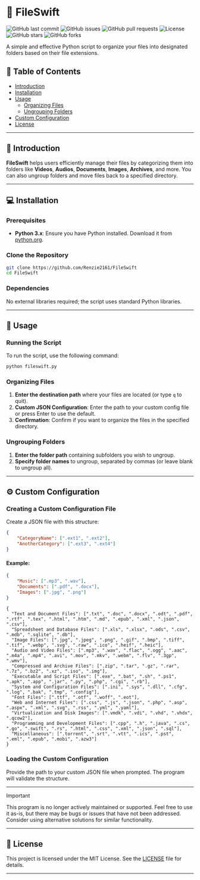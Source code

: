 # 📁 FileSwift

![GitHub last commit](https://img.shields.io/github/last-commit/Renzie2161/FileSwift)
![GitHub issues](https://img.shields.io/github/issues/Renzie2161/FileSwift)
![GitHub pull requests](https://img.shields.io/github/issues-pr/Renzie2161/FileSwift)
![License](https://img.shields.io/badge/license-MIT-blue.svg)
![GitHub stars](https://img.shields.io/github/stars/Renzie2161/FileSwift?style=social)
![GitHub forks](https://img.shields.io/github/forks/Renzie2161/FileSwift)

A simple and effective Python script to organize your files into designated folders based on their file extensions. 

## 📖 Table of Contents
- [Introduction](#-introduction)
- [Installation](#-installation)
- [Usage](#-usage)
  - [Organizing Files](#organizing-files)
  - [Ungrouping Folders](#ungrouping-folders)
- [Custom Configuration](#custom-configuration)
- [License](#license)

---

## 🎉 Introduction
**FileSwift** helps users efficiently manage their files by categorizing them into folders like **Videos**, **Audios**, **Documents**, **Images**, **Archives**, and more. You can also ungroup folders and move files back to a specified directory.

---

## 💻 Installation

### Prerequisites
- **Python 3.x**: Ensure you have Python installed. Download it from [python.org](https://www.python.org/downloads/).

### Clone the Repository
```bash
git clone https://github.com/Renzie2161/FileSwift
cd FileSwift
```

### Dependencies
No external libraries required; the script uses standard Python libraries.

---

## 🚀 Usage

### Running the Script
To run the script, use the following command:
```bash
python fileswift.py
```

### Organizing Files
1. **Enter the destination path** where your files are located (or type `q` to quit).
2. **Custom JSON Configuration**: Enter the path to your custom config file or press Enter to use the default.
3. **Confirmation**: Confirm if you want to organize the files in the specified directory.

### Ungrouping Folders
1. **Enter the folder path** containing subfolders you wish to ungroup.
2. **Specify folder names** to ungroup, separated by commas (or leave blank to ungroup all).

---

## ⚙️ Custom Configuration

### Creating a Custom Configuration File
Create a JSON file with this structure:
```json
{
    "CategoryName": [".ext1", ".ext2"],
    "AnotherCategory": [".ext3", ".ext4"]
}
```

#### Example:
```json
{
    "Music": [".mp3", ".wav"],
    "Documents": [".pdf", ".docx"],
    "Images": [".jpg", ".png"]
}
```
```
{
  "Text and Document Files": [".txt", ".doc", ".docx", ".odt", ".pdf", ".rtf", ".tex", ".html", ".htm", ".md", ".epub", ".xml", ".json", ".csv"],
  "Spreadsheet and Database Files": [".xls", ".xlsx", ".ods", ".csv", ".mdb", ".sqlite", ".db"],
  "Image Files": [".jpg", ".jpeg", ".png", ".gif", ".bmp", ".tiff", ".tif", ".webp", ".svg", ".raw", ".ico", ".heif", ".heic"],
  "Audio and Video Files": [".mp3", ".wav", ".flac", ".ogg", ".aac", ".m4a", ".mp4", ".avi", ".mov", ".mkv", ".webm", ".flv", ".3gp", ".wmv"],
  "Compressed and Archive Files": [".zip", ".tar", ".gz", ".rar", ".7z", ".bz2", ".xz", ".iso", ".img"],
  "Executable and Script Files": [".exe", ".bat", ".sh", ".ps1", ".apk", ".app", ".jar", ".py", ".php", ".cgi", ".rb"],
  "System and Configuration Files": [".ini", ".sys", ".dll", ".cfg", ".log", ".bak", ".tmp", ".config"],
  "Font Files": [".ttf", ".otf", ".woff", ".eot"],
  "Web and Internet Files": [".css", ".js", ".json", ".php", ".asp", ".aspx", ".xml", ".svg", ".rss", ".yml", ".yaml"],
  "Virtualization and Disk Images": [".vmdk", ".vdi", ".vhd", ".vhdx", ".qcow2"],
  "Programming and Development Files": [".cpp", ".h", ".java", ".cs", ".go", ".swift", ".rs", ".html", ".css", ".xml", ".json", ".sql"],
  "Miscellaneous": [".torrent", ".srt", ".vtt", ".ics", ".pst", ".eml", ".epub", ".mobi", ".azw3"]
}
```

### Loading the Custom Configuration
Provide the path to your custom JSON file when prompted. The program will validate the structure.

---

> [!IMPORTANT]
> This program is no longer actively maintained or supported. Feel free to use it as-is, but there may be bugs or issues that have not been addressed. Consider using alternative solutions for similar functionality.

---

## 📄 License
This project is licensed under the MIT License. See the [LICENSE](LICENSE) file for details.

---
